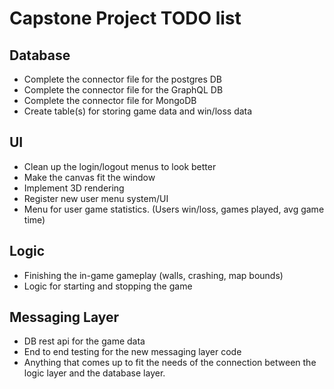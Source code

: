 # Capstone Project TODO list

## Database
- Complete the connector file for the postgres DB
- Complete the connector file for the GraphQL DB
- Complete the connector file for MongoDB
- Create table(s) for storing game data and win/loss data

## UI
- Clean up the login/logout menus to look better
- Make the canvas fit the window
- Implement 3D rendering
- Register new user menu system/UI
- Menu for user game statistics. (Users win/loss, games played, avg game time)

## Logic
- Finishing the in-game gameplay (walls, crashing, map bounds)
- Logic for starting and stopping the game

## Messaging Layer
- DB rest api for the game data
- End to end testing for the new messaging layer code
- Anything that comes up to fit the needs of the connection between the logic layer and the database layer.
